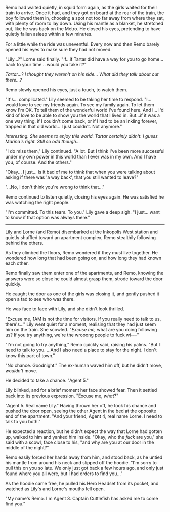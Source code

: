 Remo had waited quietly, in squid form again, as the girls waited for their train to arrive. Once it had, and they got on board at the rear of the train, the boy followed them in, choosing a spot not too far away from where they sat, with plenty of room to lay down. Using his mantle as a blanket, he stretched out, like he was back on the Metro. He closed his eyes, pretending to have quietly fallen asleep within a few minutes.

For a little while the ride was uneventful. Every now and then Remo barely opened his eyes to make sure they had not moved.

"Lily...?" Lorne said finally. "If...if Tartar did have a way for you to go home... back to your time... would you take it?"

*Tartar...? I thought they weren't on his side... What did they talk about out there...?*

Remo slowly opened his eyes, just a touch, to watch them.

"It's... complicated." Lily seemed to be taking her time to respond. "I... would love to see my friends again. To see my family again. To let them know I'm OK. To tell them of the wonderful world I've found here. And I... I'd kind of love to be able to show you the world that I lived in. But...if it was a one way thing, if I couldn't come back, or if I had to be an inkling forever, trapped in that old world... I just couldn't. Not anymore."

*Interesting. She seems to enjoy this world. Tartar certainly didn't. I guess Marina's right. Still so odd though...*

"I do miss them," Lily continued. "A lot. But I think I've been more successful under my own power in this world than I ever was in my own. And I have you, of course. And the others."

"Okay... I just... Is it bad of me to think that when you were talking about asking if there was 'a way back', that you still wanted to leave?"

"...No, I don't think you're wrong to think that..."

Remo continued to listen quietly, closing his eyes again. He was satisfied he was watching the right people.

"I'm committed. To this team. To you." Lily gave a deep sigh. "I just... want to know if that option was always there."

***

Lily and Lorne (and Remo) disembarked at the Inkopolis West station and quietly shuffled toward an apartment complex, Remo stealthily following behind the others.

As they climbed the floors, Remo wondered if they must live together. He wondered how long that had been going on, and how long they had known each other.

Remo finally saw them enter one of the apartments, and Remo, knowing the answers were so close he could almost grasp them, strode toward the door quickly.

He caught the door as one of the girls was closing it, and gently pushed it open a tad to see who was there.

He was face to face with Lily, and she didn't look thrilled.

"Excuse me, 1AM is not the time for visitors. If you really need to talk to us, there's..." Lily went quiet for a moment, realising that they had just seem him on the train. She scowled. "*Excuse me,* what are you doing following us? If you try anything, we're the wrooong people to fuck wi---"

"I'm not going to try anything," Remo quickly said, raising his palms. "But I need to talk to you. ...And I also need a place to stay for the night. I don't know this part of town."

"No chance. Goodnight." The ex-human waved him off, but he didn't move, *wouldn't* move.

He decided to take a chance. "Agent 5."

Lily blinked, and for a brief moment her face showed fear. Then it settled back into its previous expression. "Excuse me, *what*?"

"Agent 5. Real name Lily." Having thrown her off, he took his chance and pushed the door open, seeing the other Agent in the bed at the opposite end of the apartment. "And your friend, Agent 4, real name Lorne. I need to talk to you both."

He expected a reaction, but he didn't expect the way that Lorne had gotten up, walked to him and yanked him inside. "Okay, who the *fuck* are you," she said with a scowl, face close to his, "and why are you at our door in the middle of the night?"

Remo easily forced her hands away from him, and stood back, as he untied his mantle from around his neck and slipped off the hoodie. "I'm sorry to pull this on you so late. We only just got back a few hours ago, and only just found where you all were, but I had orders to find you..."

As the hoodie came free, he pulled his Hero Headset from its pocket, and watched as Lily's and Lorne's mouths fell open.

"My name's Remo. I'm Agent 3. Captain Cuttlefish has asked me to come find you." 
